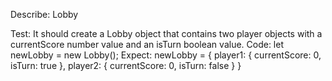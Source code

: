 Describe: Lobby

Test: It should create a Lobby object that contains two player objects with a currentScore number value and an isTurn boolean value.
Code: let newLobby = new Lobby();
Expect: newLobby = { player1: { currentScore: 0, isTurn: true }, player2: { currentScore: 0, isTurn: false } }